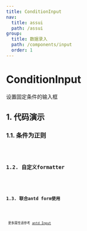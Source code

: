 ```yaml
---
title: ConditionInput
nav:
  title: assui
  path: /assui
group:
  title: 数据录入
  path: /components/input
  order: 1
---
```


# ConditionInput
设置固定条件的输入框

## 1. 代码演示

### 1.1. 条件为正则

<code hideActions='["CSB", "EXTERNAL"]' src="./demo/NormalRegexp.jsx" />

### 1.2. 自定义formatter
<code hideActions='["CSB", "EXTERNAL"]' src="./demo/Formatter.jsx" />

### 1.3. 联合antd form使用
<code hideActions='["CSB", "EXTERNAL"]' src="./demo/Form.jsx" />


<API></API>
更多属性请参考 [antd Input](https://ant.design/components/input-cn/)
